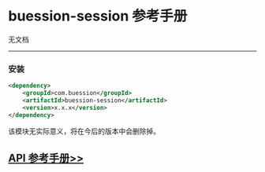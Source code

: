 # buession-session 参考手册


无文档


---


### **安装**

```xml
<dependency>
    <groupId>com.buession</groupId>
    <artifactId>buession-session</artifactId>
    <version>x.x.x</version>
</dependency>
```

该模块无实际意义，将在今后的版本中会删除掉。


## [API 参考手册>>](/manual/2.0/docs/buession-session/)